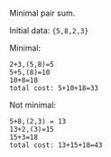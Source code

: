 Minimal pair sum. 

Initial data: ```{5,8,2,3}```

Minimal:
```
2+3,(5,8)=5
5+5,(8)=10
10+8=18
total cost: 5+10+18=33
```

Not minimal:
```
5+8,(2,3) = 13      
13+2,(3)=15
15+3=18
total cost: 13+15+18=43
```